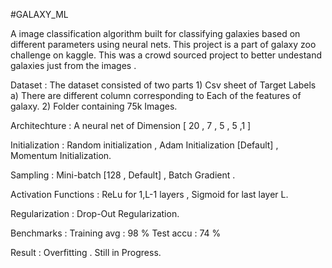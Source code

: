 #GALAXY_ML

A image classification algorithm built for classifying galaxies based on different parameters using neural nets.
This project is a part of galaxy zoo challenge on kaggle. This was a  crowd sourced project to better undestand galaxies just from the images .

Dataset : The dataset consisted of two parts 1) Csv sheet of Target Labels
                                                a) There are different column corresponding to Each of the features of galaxy.
                                             2) Folder containing 75k Images.
                                             
Architechture : A neural net of Dimension [ 20 , 7 , 5 , 5 ,1 ]  
                
Initialization : Random initialization , Adam Initialization [Default] , Momentum Initialization.

Sampling : Mini-batch [128 , Default] , Batch Gradient .

Activation Functions : ReLu for 1,L-1 layers , Sigmoid for last layer L.

Regularization : Drop-Out Regularization.



Benchmarks : Training avg : 98 %
             Test accu : 74 %
             
 Result : Overfitting . Still in Progress.



